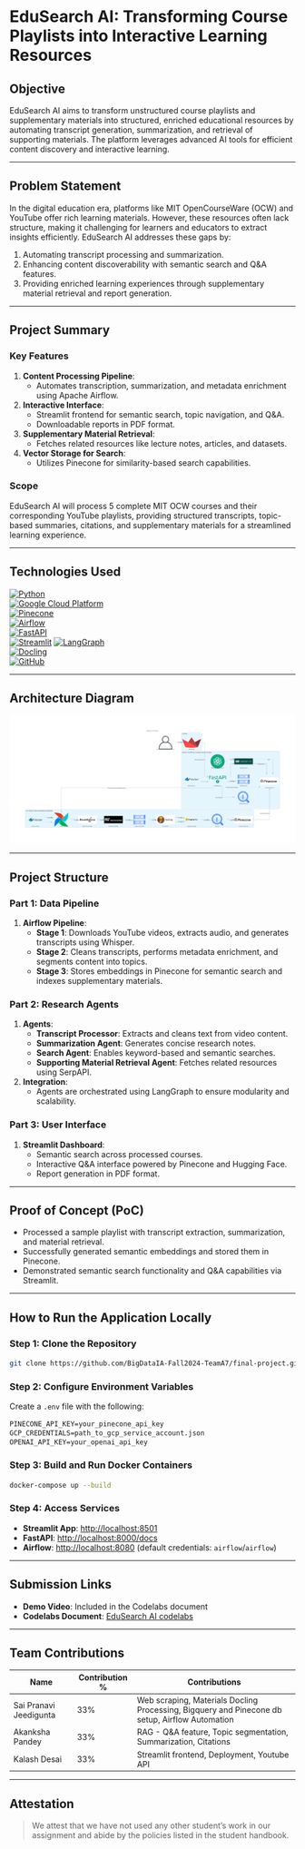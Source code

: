 # EduSearch AI: Transforming Course Playlists into Interactive Learning Resources

## Objective
EduSearch AI aims to transform unstructured course playlists and supplementary materials into structured, enriched educational resources by automating transcript generation, summarization, and retrieval of supporting materials. The platform leverages advanced AI tools for efficient content discovery and interactive learning.

---

## Problem Statement
In the digital education era, platforms like MIT OpenCourseWare (OCW) and YouTube offer rich learning materials. However, these resources often lack structure, making it challenging for learners and educators to extract insights efficiently. EduSearch AI addresses these gaps by:
1. Automating transcript processing and summarization.
2. Enhancing content discoverability with semantic search and Q&A features.
3. Providing enriched learning experiences through supplementary material retrieval and report generation.

---

## Project Summary
### Key Features
1. **Content Processing Pipeline**:
   - Automates transcription, summarization, and metadata enrichment using Apache Airflow.
2. **Interactive Interface**:
   - Streamlit frontend for semantic search, topic navigation, and Q&A.
   - Downloadable reports in PDF format.
3. **Supplementary Material Retrieval**:
   - Fetches related resources like lecture notes, articles, and datasets.
4. **Vector Storage for Search**:
   - Utilizes Pinecone for similarity-based search capabilities.

### Scope
EduSearch AI will process 5 complete MIT OCW courses and their corresponding YouTube playlists, providing structured transcripts, topic-based summaries, citations, and supplementary materials for a streamlined learning experience.

---

## Technologies Used
[![Python](https://img.shields.io/badge/Python-FFD43B?style=for-the-badge&logo=python&logoColor=blue)](https://www.python.org/)  
[![Google Cloud Platform](https://img.shields.io/badge/Google%20Cloud%20Platform-%234285F4.svg?style=for-the-badge&logo=google-cloud&logoColor=white)](https://cloud.google.com)  
[![Pinecone](https://img.shields.io/badge/Pinecone-29B5E8?style=for-the-badge&logo=pinecone&logoColor=white)](https://www.pinecone.io/)  
[![Airflow](https://img.shields.io/badge/Airflow-17A3B8?style=for-the-badge&logo=apacheairflow&logoColor=white)](https://airflow.apache.org/)  
[![FastAPI](https://img.shields.io/badge/FastAPI-005571?style=for-the-badge&logo=fastapi&logoColor=white)](https://fastapi.tiangolo.com/)  
[![Streamlit](https://img.shields.io/badge/Streamlit-FF4B4B?style=for-the-badge&logo=Streamlit&logoColor=white)](https://streamlit.io/)
[![LangGraph](https://img.shields.io/badge/LangGraph-4A90E2?style=for-the-badge&logo=LangGraph&logoColor=white)](https://langgraph.ai/)  
[![Docling](https://img.shields.io/badge/Docling-43B02A?style=for-the-badge&logo=docling&logoColor=white)](https://docling.ai/)  
[![GitHub](https://img.shields.io/badge/GitHub-100000?style=for-the-badge&logo=github&logoColor=white)](https://github.com/)

---

## Architecture Diagram
![Architecture Diagram](architecture-diagram/edusearch_ai.png)

---

## Project Structure

### Part 1: Data Pipeline
1. **Airflow Pipeline**:
   - **Stage 1**: Downloads YouTube videos, extracts audio, and generates transcripts using Whisper.
   - **Stage 2**: Cleans transcripts, performs metadata enrichment, and segments content into topics.
   - **Stage 3**: Stores embeddings in Pinecone for semantic search and indexes supplementary materials.

### Part 2: Research Agents
1. **Agents**:
   - **Transcript Processor**: Extracts and cleans text from video content.
   - **Summarization Agent**: Generates concise research notes.
   - **Search Agent**: Enables keyword-based and semantic searches.
   - **Supporting Material Retrieval Agent**: Fetches related resources using SerpAPI.
2. **Integration**:
   - Agents are orchestrated using LangGraph to ensure modularity and scalability.

### Part 3: User Interface
1. **Streamlit Dashboard**:
   - Semantic search across processed courses.
   - Interactive Q&A interface powered by Pinecone and Hugging Face.
   - Report generation in PDF format.

---

## Proof of Concept (PoC)
- Processed a sample playlist with transcript extraction, summarization, and material retrieval.
- Successfully generated semantic embeddings and stored them in Pinecone.
- Demonstrated semantic search functionality and Q&A capabilities via Streamlit.

---

## How to Run the Application Locally

### Step 1: Clone the Repository
```bash
git clone https://github.com/BigDataIA-Fall2024-TeamA7/final-project.git
```

### Step 2: Configure Environment Variables
Create a `.env` file with the following:
```
PINECONE_API_KEY=your_pinecone_api_key
GCP_CREDENTIALS=path_to_gcp_service_account.json
OPENAI_API_KEY=your_openai_api_key
```

### Step 3: Build and Run Docker Containers
```bash
docker-compose up --build
```

### Step 4: Access Services
- **Streamlit App**: [http://localhost:8501](http://localhost:8501)
- **FastAPI**: [http://localhost:8000/docs](http://localhost:8000/docs)
- **Airflow**: [http://localhost:8080](http://localhost:8080) (default credentials: `airflow`/`airflow`)

---

## Submission Links
- **Demo Video**: Included in the Codelabs document
- **Codelabs Document**: [EduSearch AI codelabs](https://codelabs-preview.appspot.com/?file_id=https://docs.google.com/document/d/1L5xWheCcbq-f3ljnYXbzXES9jQn3k6B6qqA5KcuUzMY/edit?usp=sharing#0)

---

## Team Contributions
| Name                        | Contribution % | Contributions                                                                                   |
|---------------------------- |----------------|-------------------------------------------------------------------------------------------------|
| Sai Pranavi Jeedigunta      | 33%            | Web scraping, Materials Docling Processing, Bigquery and Pinecone db setup, Airflow Automation  |
| Akanksha Pandey             | 33%            | RAG - Q&A feature, Topic segmentation, Summarization, Citations                                 |
| Kalash Desai                | 33%            | Streamlit frontend, Deployment, Youtube API                                                     |

---

## Attestation
> We attest that we have not used any other student’s work in our assignment and abide by the policies listed in the student handbook.

